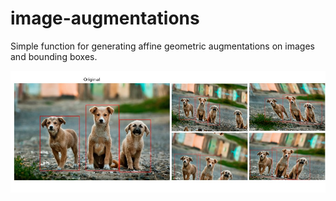# image-augmentations
Simple function for generating affine geometric augmentations on images and bounding boxes.

![Overview](images/overview.jpg "Overview")
